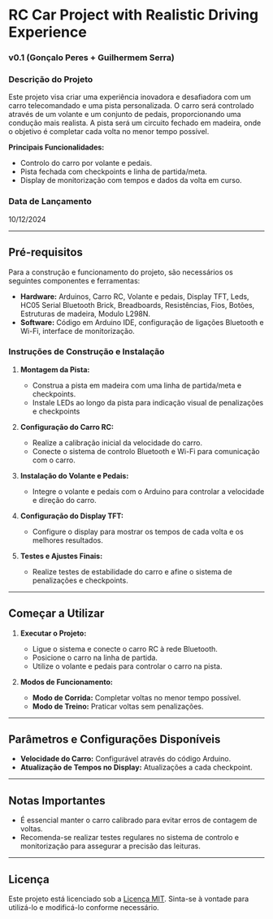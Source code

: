 # RC Car Project with Realistic Driving Experience

### v0.1 (Gonçalo Peres + Guilhermem Serra)

### Descrição do Projeto
Este projeto visa criar uma experiência inovadora e desafiadora com um carro telecomandado e uma pista personalizada. O carro será controlado através de um volante e um conjunto de pedais, proporcionando uma condução mais realista. A pista será um circuito fechado em madeira, onde o objetivo é completar cada volta no menor tempo possível.

**Principais Funcionalidades:**
- Controlo do carro por volante e pedais.
- Pista fechada com checkpoints e linha de partida/meta.
- Display de monitorização com tempos e dados da volta em curso.

### Data de Lançamento
10/12/2024

---

## Pré-requisitos

Para a construção e funcionamento do projeto, são necessários os seguintes componentes e ferramentas:
- **Hardware:** Arduinos, Carro RC, Volante e pedais, Display TFT, Leds, HC05 Serial Bluetooth Brick, Breadboards, Resistências, Fios, Botões, Estruturas de madeira, Modulo L298N.
- **Software:** Código em Arduino IDE, configuração de ligações Bluetooth e Wi-Fi, interface de monitorização.

### Instruções de Construção e Instalação

1. **Montagem da Pista:**
   - Construa a pista em madeira com uma linha de partida/meta e checkpoints.
   - Instale LEDs ao longo da pista para indicação visual de penalizações e checkpoints

2. **Configuração do Carro RC:**
   - Realize a calibração inicial da velocidade do carro.
   - Conecte o sistema de controlo Bluetooth e Wi-Fi para comunicação com o carro.

3. **Instalação do Volante e Pedais:**
   - Integre o volante e pedais com o Arduino para controlar a velocidade e direção do carro.

4. **Configuração do Display TFT:**
   - Configure o display para mostrar os tempos de cada volta e os melhores resultados.

5. **Testes e Ajustes Finais:**
   - Realize testes de estabilidade do carro e afine o sistema de penalizações e checkpoints.

---

## Começar a Utilizar

1. **Executar o Projeto:**
   - Ligue o sistema e conecte o carro RC à rede Bluetooth.
   - Posicione o carro na linha de partida.
   - Utilize o volante e pedais para controlar o carro na pista.

2. **Modos de Funcionamento:**
   - **Modo de Corrida:** Completar voltas no menor tempo possível.
   - **Modo de Treino:** Praticar voltas sem penalizações.

---

## Parâmetros e Configurações Disponíveis

- **Velocidade do Carro:** Configurável através do código Arduino.
- **Atualização de Tempos no Display:** Atualizações a cada checkpoint.

---

## Notas Importantes

- É essencial manter o carro calibrado para evitar erros de contagem de voltas.
- Recomenda-se realizar testes regulares no sistema de controlo e monitorização para assegurar a precisão das leituras.

---

## Licença

Este projeto está licenciado sob a [Licença MIT](https://opensource.org/licenses/MIT). Sinta-se à vontade para utilizá-lo e modificá-lo conforme necessário.

